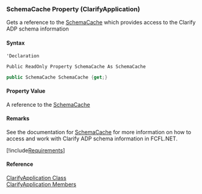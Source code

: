 ﻿### SchemaCache Property (ClarifyApplication)

Gets a reference to the [SchemaCache](fcSDK~FChoice.Foundation.Clarify.SchemaCache.md) which provides access to the Clarify ADP schema information

#### Syntax

```vbnet
'Declaration

Public ReadOnly Property SchemaCache As SchemaCache
```

```csharp
public SchemaCache SchemaCache {get;}
```

#### Property Value

A reference to the [SchemaCache](fcSDK~FChoice.Foundation.Clarify.SchemaCache.md)

#### Remarks

See the documentation for [SchemaCache](fcSDK~FChoice.Foundation.Clarify.SchemaCache.md) for more information on how to access and work with Clarify ADP schema information in FCFL.NET.

[!include[Requirements](../partials/requirements.md)]

#### Reference

[ClarifyApplication Class](fcSDK~FChoice.Foundation.Clarify.ClarifyApplication.md)  
[ClarifyApplication Members](fcSDK~FChoice.Foundation.Clarify.ClarifyApplication_members.md)